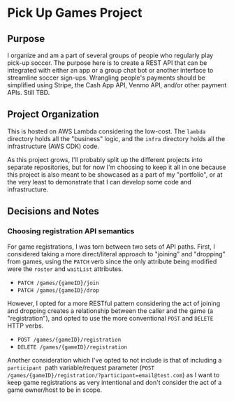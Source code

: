 # Pick Up Games Project

## Purpose

I organize and am a part of several groups of people who regularly play pick-up soccer. The purpose here is to create a REST API that can be integrated with either an app or a group chat bot or another interface to streamline soccer sign-ups. Wrangling people's payments should be simplified using Stripe, the Cash App API, Venmo API, and/or other payment APIs. Still TBD.

## Project Organization

This is hosted on AWS Lambda considering the low-cost. The `lambda` directory holds all the "business" logic, and the `infra` directory holds all the infrastructure (AWS CDK) code.

As this project grows, I'll probably split up the different projects into separate repositories, but for now I'm choosing to keep it all in one because this project is also meant to be showcased as a part of my "portfolio", or at the very least to demonstrate that I can develop some code and infrastructure.

## Decisions and Notes

### Choosing registration API semantics

For game registrations, I was torn between two sets of API paths. First, I considered taking a more direct/literal approach to "joining" and "dropping" from games, using the `PATCH` verb since the only attribute being modified were the `roster` and `waitList` attributes. 

- `PATCH /games/{gameID}/join`
- `PATCH /games/{gameID}/drop`

However, I opted for a more RESTful pattern considering the act of joining and dropping creates a relationship between the caller and the game (a "registration"), and opted to use the more conventional `POST` and `DELETE` HTTP verbs. 

- `POST /games/{gameID}/registration`
- `DELETE /games/{gameID}/registration`

Another consideration which I've opted to not include is that of including a `participant `path variable/request parameter (`POST /games/{gameID}/registration/?participant=email@test.com`) as I want to keep game registrations as very intentional and don't consider
the act of a game owner/host to be in scope.
